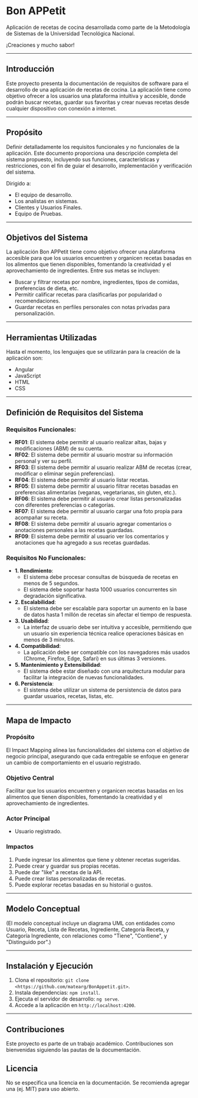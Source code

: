 # Bon APPetit

<!-- ![Bon APPetit Logo](https://via.placeholder.com/150?text=Bon+APPetit+Logo)-->

Aplicación de recetas de cocina desarrollada como parte de la Metodología de Sistemas de la Universidad Tecnológica Nacional.

¡Creaciones y mucho sabor!

---

## Introducción

Este proyecto presenta la documentación de requisitos de software para el desarrollo de una aplicación de recetas de cocina. La aplicación tiene como objetivo ofrecer a los usuarios una plataforma intuitiva y accesible, donde podrán buscar recetas, guardar sus favoritas y crear nuevas recetas desde cualquier dispositivo con conexión a internet.

---

## Propósito

Definir detalladamente los requisitos funcionales y no funcionales de la aplicación. Este documento proporciona una descripción completa del sistema propuesto, incluyendo sus funciones, características y restricciones, con el fin de guiar el desarrollo, implementación y verificación del sistema.

Dirigido a:
- El equipo de desarrollo.
- Los analistas en sistemas.
- Clientes y Usuarios Finales.
- Equipo de Pruebas.

---

## Objetivos del Sistema

La aplicación Bon APPetit tiene como objetivo ofrecer una plataforma accesible para que los usuarios encuentren y organicen recetas basadas en los alimentos que tienen disponibles, fomentando la creatividad y el aprovechamiento de ingredientes. Entre sus metas se incluyen:
- Buscar y filtrar recetas por nombre, ingredientes, tipos de comidas, preferencias de dieta, etc.
- Permitir calificar recetas para clasificarlas por popularidad o recomendaciones.
- Guardar recetas en perfiles personales con notas privadas para personalización.

---

## Herramientas Utilizadas

Hasta el momento, los lenguajes que se utilizarán para la creación de la aplicación son:
- Angular
- JavaScript
- HTML
- CSS

---

## Definición de Requisitos del Sistema

### Requisitos Funcionales:
- **RF01**: El sistema debe permitir al usuario realizar altas, bajas y modificaciones (ABM) de su cuenta.
- **RF02**: El sistema debe permitir al usuario mostrar su información personal y ver su perfil.
- **RF03**: El sistema debe permitir al usuario realizar ABM de recetas (crear, modificar o eliminar según preferencias).
- **RF04**: El sistema debe permitir al usuario listar recetas.
- **RF05**: El sistema debe permitir al usuario filtrar recetas basadas en preferencias alimentarias (veganas, vegetarianas, sin gluten, etc.).
- **RF06**: El sistema debe permitir al usuario crear listas personalizadas con diferentes preferencias o categorías.
- **RF07**: El sistema debe permitir al usuario cargar una foto propia para acompañar su receta.
- **RF08**: El sistema debe permitir al usuario agregar comentarios o anotaciones personales a las recetas guardadas.
- **RF09**: El sistema debe permitir al usuario ver los comentarios y anotaciones que ha agregado a sus recetas guardadas.

### Requisitos No Funcionales:
- **1. Rendimiento**:
  - El sistema debe procesar consultas de búsqueda de recetas en menos de 5 segundos.
  - El sistema debe soportar hasta 1000 usuarios concurrentes sin degradación significativa.
- **2. Escalabilidad**:
  - El sistema debe ser escalable para soportar un aumento en la base de datos hasta 1 millón de recetas sin afectar el tiempo de respuesta.
- **3. Usabilidad**:
  - La interfaz de usuario debe ser intuitiva y accesible, permitiendo que un usuario sin experiencia técnica realice operaciones básicas en menos de 3 minutos.
- **4. Compatibilidad**:
  - La aplicación debe ser compatible con los navegadores más usados (Chrome, Firefox, Edge, Safari) en sus últimas 3 versiones.
- **5. Mantenimiento y Extensibilidad**:
  - El sistema debe estar diseñado con una arquitectura modular para facilitar la integración de nuevas funcionalidades.
- **6. Persistencia**:
  - El sistema debe utilizar un sistema de persistencia de datos para guardar usuarios, recetas, listas, etc.

---

## Mapa de Impacto

### Propósito
El Impact Mapping alinea las funcionalidades del sistema con el objetivo de negocio principal, asegurando que cada entregable se enfoque en generar un cambio de comportamiento en el usuario registrado.

### Objetivo Central
Facilitar que los usuarios encuentren y organicen recetas basadas en los alimentos que tienen disponibles, fomentando la creatividad y el aprovechamiento de ingredientes.

### Actor Principal
- Usuario registrado.

### Impactos
1. Puede ingresar los alimentos que tiene y obtener recetas sugeridas.
2. Puede crear y guardar sus propias recetas.
3. Puede dar "like" a recetas de la API.
4. Puede crear listas personalizadas de recetas.
5. Puede explorar recetas basadas en su historial o gustos.

---

## Modelo Conceptual

(El modelo conceptual incluye un diagrama UML con entidades como Usuario, Receta, Lista de Recetas, Ingrediente, Categoría Receta, y Categoría Ingrediente, con relaciones como "Tiene", "Contiene", y "Distinguido por".)

---

## Instalación y Ejecución

1. Clona el repositorio: `git clone <https://github.com/matearg/BonAppetit.git>`.
2. Instala dependencias: `npm install`.
3. Ejecuta el servidor de desarrollo: `ng serve`.
4. Accede a la aplicación en `http://localhost:4200`.

---

## Contribuciones

Este proyecto es parte de un trabajo académico. Contribuciones son bienvenidas siguiendo las pautas de la documentación.

## Licencia

No se especifica una licencia en la documentación. Se recomienda agregar una (ej. MIT) para uso abierto.
